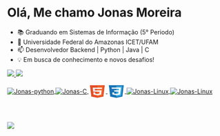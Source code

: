 # Olá, Me chamo Jonas Moreira

- 📚 Graduando em Sistemas de Informação (5° Periodo)
- 🌱 Universidade Federal do Amazonas ICET/UFAM
- 📫 Desenvolvedor Backend | Python | Java | C
- 💡 Em busca de conhecimento e novos desafios!

  
<div>
  <align = "centro">
  <a href="https://github.com/JonasMoreira5">
  <img height="180em" src="https://github-readme-stats.vercel.app/api?username=JonasMoreira5&show_icons=true&theme=dark&include_all_commits=true&count_private=true"/>
  <img height="180em" src="https://github-readme-stats.vercel.app/api/top-langs/?username=JonasMoreira5&layout=compact&langs_count=7&theme=dark"/>
</div>  

<div style="display: inline_block"><br>
   <img align="center" alt="Jonas-python" height="30" width="40" src="https://cdn.jsdelivr.net/gh/devicons/devicon/icons/python/python-original.svg" />
   <img align="center" alt="Jonas-C" height="30" width="40" src="https://cdn.jsdelivr.net/gh/devicons/devicon/icons/c/c-original.svg" />
   <img align="center" alt="Jonas-HTML" height="30" width="40" src="https://raw.githubusercontent.com/devicons/devicon/master/icons/html5/html5-original.svg">
   <img align="center" alt="Jonas-CSS" height="30" width="40" src="https://raw.githubusercontent.com/devicons/devicon/master/icons/css3/css3-original.svg">
   <img align="center" alt="Jonas-Linux" height="30" width="40" src="https://cdn.jsdelivr.net/gh/devicons/devicon/icons/linux/linux-original.svg" />
   <img align="center" alt="Jonas-Linux" height="30" width="40" src="https://cdn.jsdelivr.net/gh/devicons/devicon/icons/linux/linux-original.svg" />
</div>
    
#
<div style="display: inline_block"><br>
  <a href="https://www.linkedin.com/in/jonas-moreira28" target="_blank">
    <img src="https://img.shields.io/badge/-LinkedIn-%230077B5?style=for-the-badge&logo=linkedin&logoColor=white" target="_blank">
  </a>
</div>
   
    
  

